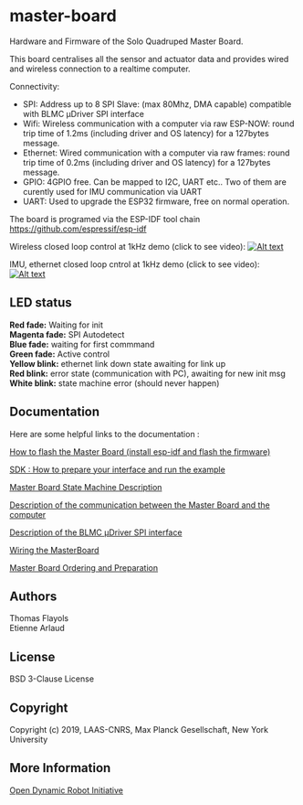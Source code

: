 # master-board
Hardware and Firmware of the Solo Quadruped Master Board.

This board centralises all the sensor and actuator data and provides wired and wireless connection to a realtime computer.

Connectivity:

* SPI: Address up to 8 SPI Slave: (max 80Mhz, DMA capable) compatible with BLMC µDriver SPI interface
* Wifi: Wireless communication with a computer via raw ESP-NOW: round trip time of 1.2ms (including driver and OS latency) for a 127bytes message.
* Ethernet: Wired communication with a computer via raw frames: round trip time of 0.2ms (including driver and OS latency) for a 127bytes message.
* GPIO: 4GPIO free. Can be mapped to I2C, UART etc.. Two of them are curently used for IMU communication via UART
* UART: Used to upgrade the ESP32 firmware, free on normal operation.

The board is programed via the ESP-IDF tool chain https://github.com/espressif/esp-idf

Wireless closed loop control at 1kHz demo (click to see video):
[![Alt text](https://img.youtube.com/vi/kEtmWzfE4aw/0.jpg)](https://www.youtube.com/watch?v=kEtmWzfE4aw)

IMU, ethernet closed loop cntrol at 1kHz demo (click to see video):
[![Alt text](https://img.youtube.com/vi/TaonDmPJcGE/0.jpg)](https://www.youtube.com/watch?v=TaonDmPJcGE)

## LED status
**Red fade:** Waiting for init<br>
**Magenta fade:** SPI Autodetect<br>
**Blue fade:** waiting for first commmand<br>
**Green fade:** Active control<br>
**Yellow blink:** ethernet link down state awaiting for link up<br>
**Red blink:** error state (communication with PC), awaiting for new init msg<br>
**White blink:** state machine error (should never happen)<br>

Documentation
-------------
Here are some helpful links to the documentation :

[How to flash the Master Board (install esp-idf and flash the firmware)](firmware/README.md)

[SDK : How to prepare your interface and run the example](sdk/master_board_sdk/README.md )

[Master Board State Machine Description](documentation/masterboard_state_machine.md)

[Description of the communication between the Master Board and the computer](documentation/masterboard_communication.md)

[Description of the BLMC µDriver SPI interface](documentation/BLMC_%C2%B5Driver_SPI_interface.md)

[Wiring the MasterBoard](documentation/masterboard_wiring.md)

[Master Board Ordering and Preparation](documentation/masterboard_ordering_soldering.md)

Authors
--------
Thomas Flayols  
Etienne Arlaud

License
-------
BSD 3-Clause License

Copyright
-----------
Copyright (c) 2019, LAAS-CNRS, Max Planck Gesellschaft, New York University

More Information
----------------
[Open Dynamic Robot Initiative](https://open-dynamic-robot-initiative.github.io)  
